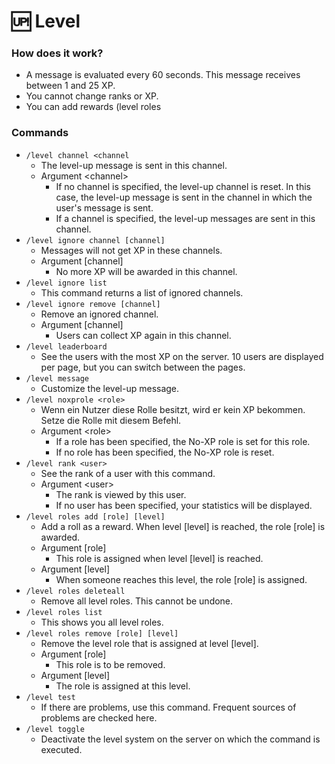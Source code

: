 # 🆙 Level

### How does it work?

* A message is evaluated every 60 seconds. This message receives between 1 and 25 XP.
* You cannot change ranks or XP.
* You can add rewards (level roles

### Commands

* `/level channel <channel`
  * The level-up message is sent in this channel.
  * Argument \<channel>
    * If no channel is specified, the level-up channel is reset. In this case, the level-up message is sent in the channel in which the user's message is sent.
    * If a channel is specified, the level-up messages are sent in this channel.
* `/level ignore channel [channel]`
  * Messages will not get XP in these channels.
  * Argument \[channel]
    * No more XP will be awarded in this channel.
* `/level ignore list`
  * This command returns a list of ignored channels.
* `/level ignore remove [channel]`
  * Remove an ignored channel.
  * Argument \[channel]
    * Users can collect XP again in this channel.
* `/level leaderboard`
  * See the users with the most XP on the server. 10 users are displayed per page, but you can switch between the pages.
* `/level message`
  * Customize the level-up message.
* `/level noxprole <role>`
  * Wenn ein Nutzer diese Rolle besitzt, wird er kein XP bekommen. Setze die Rolle mit diesem Befehl.
  * Argument \<role>
    * If a role has been specified, the No-XP role is set for this role.
    * If no role has been specified, the No-XP role is reset.
* `/level rank <user>`
  * See the rank of a user with this command.
  * Argument \<user>
    * The rank is viewed by this user.
    * If no user has been specified, your statistics will be displayed.
* `/level roles add [role] [level]`
  * Add a roll as a reward. When level \[level] is reached, the role \[role] is awarded.
  * Argument \[role]
    * This role is assigned when level \[level] is reached.
  * Argument \[level]
    * When someone reaches this level, the role \[role] is assigned.
* `/level roles deleteall`
  * Remove all level roles. This cannot be undone.
* `/level roles list`
  * This shows you all level roles.
* `/level roles remove [role] [level]`
  * Remove the level role that is assigned at level \[level].
  * Argument \[role]
    * This role is to be removed.
  * Argument \[level]
    * The role is assigned at this level.
* `/level test`
  * If there are problems, use this command. Frequent sources of problems are checked here.
* `/level toggle`
  * Deactivate the level system on the server on which the command is executed.
